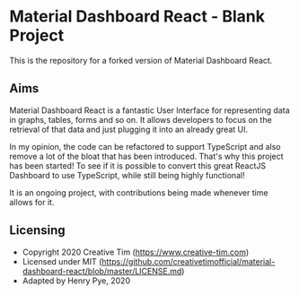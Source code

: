 # Material Dashboard React - Blank Project

This is the repository for a forked version of Material Dashboard React.

## Aims

Material Dashboard React is a fantastic User Interface for representing data in graphs, tables, forms and so on. It allows developers to focus on the retrieval of that data and just plugging it into an already great UI.

In my opinion, the code can be refactored to support TypeScript and also remove a lot of the bloat that has been introduced. That's why this project has been started! To see if it is possible to convert this great ReactJS Dashboard to use TypeScript, while still being highly functional!

It is an ongoing project, with contributions being made whenever time allows for it.

## Licensing

- Copyright 2020 Creative Tim (<https://www.creative-tim.com>)
- Licensed under MIT (<https://github.com/creativetimofficial/material-dashboard-react/blob/master/LICENSE.md>)
- Adapted by Henry Pye, 2020
